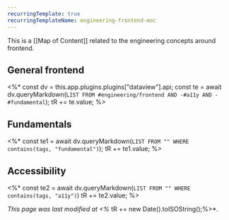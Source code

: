 ```yaml
---
recurringTemplate: true
recurringTemplateName: engineering-frontend-moc
---
```


This is a [[Map of Content]] related to the engineering concepts around frontend.

## General frontend

<%*
const dv = this.app.plugins.plugins["dataview"].api;
const te = await dv.queryMarkdown(`LIST FROM #engineering/frontend AND -#a11y AND -#fundamental`);
tR += te.value;
%>
## Fundamentals

<%*
const te1 = await dv.queryMarkdown(`LIST FROM "" WHERE contains(tags, "fundamental")`);
tR += te1.value;
%>
## Accessibility

<%*
const te2 = await dv.queryMarkdown(`LIST FROM "" WHERE contains(tags, "a11y")`)
tR += te2.value;
%>

*This page was last modified at <%* tR += new Date().toISOString();%>*.
